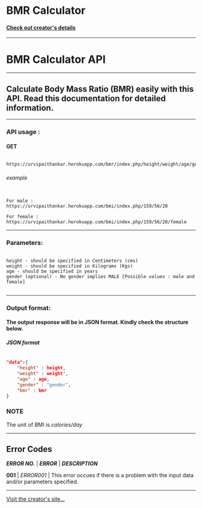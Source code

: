 # BMR Calculator

#### **[Check out creator's details](https://urvipaithankar.github.io)**

---

# BMR Calculator API

---

## Calculate Body Mass Ratio (BMR) easily with this API. Read this documentation for detailed information.

---

### API usage : 
#### GET
```

https://urvipaithankar.herokuapp.com/bmr/index.php/height/weight/age/gender 

```

###### example

```

For male : https://urvipaithankar.herokuapp.com/bmi/index.php/159/56/20

For female : https://urvipaithankar.herokuapp.com/bmi/index.php/159/56/20/female

```

---

### Parameters:

```

height - should be specified in Centimeters (cms)
weight - should be specified in Kilograms (Kgs)
age - should be specified in years
gender (optional) - No gender implies MALE [Possible values : male and female]


```

-----

### Output format:

#### The output response will be in JSON format. Kindly check the structure below.


##### JSON format

```json	

"data":{
	"height" : height,
	"weight" : weight',
	"age" : age,
	"gender" : "gender",    
	"bmr" : bmr             
}

```

### NOTE

The unit of BMI is *calories/day*


---

## Error Codes

 **_ERROR NO._** | **_ERROR_** | **_DESCRIPTION_**
 
**001** | *ERROR001* | This error occues if there is a problem with the input data and/or parameters specified.

-----

[Visit the creator's site...](https://urvipaithankar.github.io)